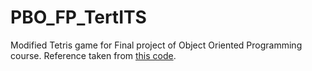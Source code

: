 # PBO_FP_TertITS
Modified Tetris game for Final project of Object Oriented Programming course.
Reference taken from [this code](http://zetcode.com/gui/wxwidgets/thetetrisgame/).
